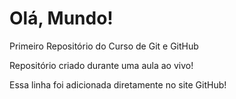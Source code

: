 # Olá, Mundo!
 Primeiro Repositório do Curso de Git e GitHub

Repositório criado durante uma aula ao vivo!

Essa linha foi adicionada diretamente no site GitHub!
